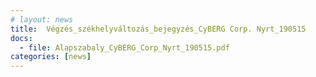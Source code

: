 ```yaml
---
# layout: news
title:  Végzés_székhelyváltozás_bejegyzés_CyBERG Corp. Nyrt_190515
docs:
  - file: Alapszabaly_CyBERG_Corp_Nyrt_190515.pdf
categories: [news]
---
```

